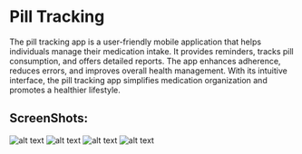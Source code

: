 # Pill Tracking

The pill tracking app is a user-friendly mobile application that helps individuals manage their medication intake. It provides reminders, tracks pill consumption, and offers detailed reports. The app enhances adherence, reduces errors, and improves overall health management. With its intuitive interface, the pill tracking app simplifies medication organization and promotes a healthier lifestyle.


## ScreenShots:

![alt text](assets/app/first.png)
![alt text](assets/app/second.png)
![alt text](assets/app/third.png)
![alt text](assets/app/fourth.png)
